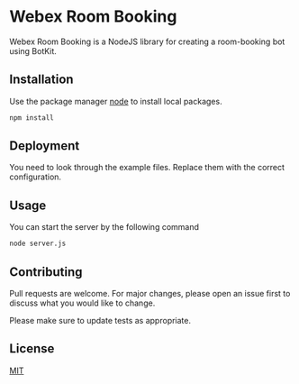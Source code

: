 # Webex Room Booking

Webex Room Booking is a NodeJS library for creating a room-booking bot using BotKit.

## Installation

Use the package manager [node](https://nodejs.org/en/) to install local packages.

```bash
npm install
```

## Deployment

You need to look through the example files. Replace them with the correct configuration.

## Usage

You can start the server by the following command

```bash
node server.js
```

## Contributing

Pull requests are welcome. For major changes, please open an issue first to discuss what you would like to change.

Please make sure to update tests as appropriate.

## License

[MIT](https://choosealicense.com/licenses/mit/)
